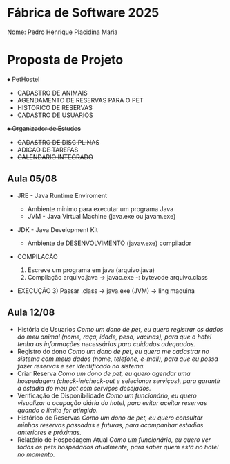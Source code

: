 # Fábrica de Software 2025
Nome: Pedro Henrique Placidina Maria

# Proposta de Projeto

⦁	PetHostel
  *  CADASTRO DE ANIMAIS
  *  AGENDAMENTO DE RESERVAS PARA O PET
  *  HISTORICO DE RESERVAS
  *  CADASTRO DE USUARIOS
    
<s>
 
⦁	Organizador de Estudos
  * CADASTRO DE DISCIPLINAS
  * ADICAO DE TAREFAS
  * CALENDARIO INTEGRADO

</s>

 ## Aula 05/08   

  - JRE - Java Runtime Enviroment
    - Ambiente minimo para executar um programa Java
    - JVM - Java Virtual Machine (java.exe ou javam.exe)

  - JDK - Java Development Kit
    - Ambiente de DESENVOLVIMENTO (javav.exe) compilador

  - COMPILACÃO
    1) Escreve um programa em java (arquivo.java)
    2) Compilação arquivo.java -> javac.exe -: bytevode
    arquivo.class
  - EXECUÇÃO
    3) Passar .class -> java.exe (JVM) -> ling maquina

## Aula 12/08
- História de Usuarios
    *Como um dono de pet, eu quero registrar os dados do meu animal (nome, raça, idade, peso, vacinas), para que o hotel tenha as informações necessárias para cuidados adequados.*
- Registro do dono 
    *Como um dono de pet, eu quero me cadastrar no sistema com meus dados (nome, telefone, e-mail), para que eu possa fazer reservas e ser identificado no sistema.*
- Criar Reserva 
    *Como um dono de pet, eu quero agendar uma hospedagem (check-in/check-out e selecionar serviços), para garantir a estadia do meu pet com serviços desejados.*  
- Verificação de Disponibilidade 
    *Como um funcionário, eu quero visualizar a ocupação diária do hotel, para evitar aceitar reservas quando o limite for atingido.*
- Histórico de Reservas 
    *Como um dono de pet, eu quero consultar minhas reservas passadas e futuras, para acompanhar estadias anteriores e próximas.*
- Relatório de Hospedagem Atual 
    *Como um funcionário, eu quero ver todos os pets hospedados atualmente, para saber quem está no hotel no momento.*
  
  







  

    

